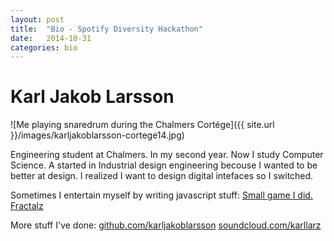 ```yaml
---
layout: post
title:  "Bio - Spotify Diversity Hackathon"
date:   2014-10-31
categories: bio
---
```


Karl Jakob Larsson
===================
![Me playing snaredrum during the Chalmers Cortége]({{ site.url
}}/images/karljakoblarsson-cortege14.jpg)

Engineering student at Chalmers.
In my second year.
Now I study Computer Science.
A started in Industrial design engineering becouse I wanted to be better at design.
I realized I want to design digital intefaces so I switched.

Sometimes I entertain myself by writing javascript stuff:
[Small game I did.](https://rawgit.com/karljakoblarsson/Drive-Away/master/index.html)
[Fractalz](https://rawgit.com/karljakoblarsson/Fractalz/master/index.html)

More stuff I've done:
[github.com/karljakoblarsson](http://github.com/karljakoblarsson)
[soundcloud.com/karllarz](http://soundcloud.com/karllarz)

